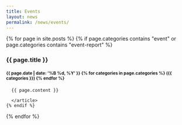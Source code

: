 ```yaml
---
title: Events
layout: news
permalink: /news/events/
---
```


<div class="grid">
  {% for page in site.posts %}
    {% if page.categories contains "event" or page.categories contains "event-report" %}
    <article class="news">
     <h3>
        {{ page.title }}
    </h3>
    <h4>
        <small>{{ page.date | date: '%B %d, %Y' }} {% for categories in page.categories %} ({{ categories }}) {% endfor %}</small>
    </h4>

      {{ page.content }}

      </article>
    {% endif %}
  {% endfor %}
</div>
